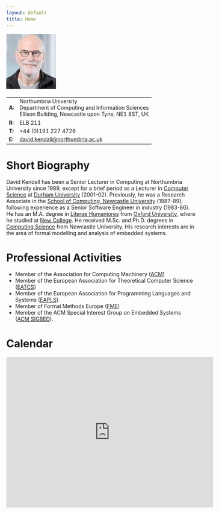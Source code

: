 ```yaml
---
layout: default
title: Home
---
```

<div class="row">
<div class="col-sm-4">
<img src="assets/images/kendall.jpg" alt="Photo of David Kendall"
class="img-responsive" style="margin-bottom: 5px"/>
</div>
<div class="col-sm-8">
<table class="table-responsive">
  <!--<thead> <tr> <th> </th> <th> </th> </tr> </thead>-->
  <tbody>
    <tr>
      <td><strong>A:</strong></td>
      <td>Northumbria University <br/>
          Department of Computing and Information Sciences <br/>
          Ellison Building, Newcastle upon Tyne, NE1 8ST, UK
      </td>
    </tr>
    <tr>
      <td><strong>R:</strong></td>
      <td>ELB 211</td>
    </tr>
    <tr>
      <td><strong>T:</strong></td>
      <td>+44 (0)191 227 4726</td>
    </tr>
    <tr>
      <td><strong>E:</strong></td>
      <td><a href="mailto:david.kendall@northumbria.ac.uk">david.kendall@northumbria.ac.uk</a></td>
    </tr>
    <!--<tr>-->
      <!--<td><strong>K:</strong></td>-->
      <!--<td><a href="pgp_key.asc">download</a> <br/>-->
          <!--(Fingerprint: 575704F7010EA4BA5300CCB0DE06EFE9F8C034F1)-->
      <!--</td>-->
    <!--</tr>-->
  </tbody>
</table>
</div>
</div>

# Short Biography
David Kendall has been a Senior Lecturer in Computing at Northumbria University
since 1989, except for a brief period as a Lecturer in <a
href="http://www.durham.ac.uk/computer.science/">Computer Science</a> at <a
href="http://www.durham.ac.uk">Durham University</a> (2001-02).  Previously, he
was a Research Associate in the <a
href="http://www.ncl.ac.uk/computing/">School of Computing, Newcastle
University</a> (1987-89), following experience as a Senior Software Engineer in
industry (1983-86). He has an M.A. degree in <a
href="http://www.classics.ox.ac.uk">Literae Humaniores</a> from <a
href="http://www.ox.ac.uk">Oxford University</a>, where he studied at <a
href="http://www.new.ox.ac.uk/">New College</a>. He received M.Sc. and Ph.D.
degrees in <a href="http://www.cs.ncl.ac.uk/">Computing Science</a> from
Newcastle University. His research interests are in the area of formal
modelling and analysis of embedded systems.

<h1>Professional Activities</h1>
<ul>
<li>Member of the Association for Computing Machinery 
  (<a href="http://www.acm.org">ACM</a>)</li>
<li>Member of the European Association for Theoretical Computer Science
(<a href="http://eatcs.org/">EATCS</a>)</li>
<li>Member of the European Association for Programming Languages and Systems 
(<a href="http://eapls.org/">EAPLS</a>).</li>
<li>Member of Formal Methods Europe
(<a href="http://www.fmeurope.org/">FME</a>)</li>
<li>Member of the ACM Special Interest Group on Embedded Systems
(<a href="https://www.acm.org/special-interest-groups/sigs/sigbed">ACM SIGBED</a>).</li>
</ul>

<h1>Calendar</h1>

<iframe src="https://www.google.com/calendar/embed?showTitle=0&amp;showPrint=0&amp;showTabs=0&amp;mode=WEEK&amp;height=400&amp;wkst=2&amp;bgcolor=%23FFFFFF&amp;src=kendall.d.j%40gmail.com&amp;color=%23060D5E&amp;ctz=Europe%2FLondon" style=" border-width:0 " width="550" height="400" frameborder="0" scrolling="no"></iframe>
